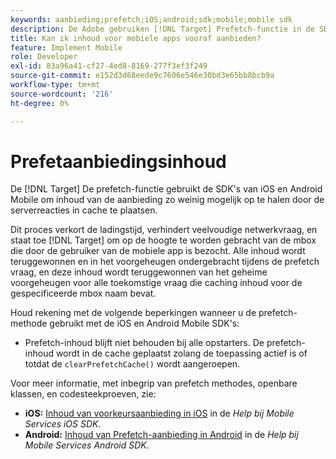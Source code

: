 ```yaml
---
keywords: aanbieding;prefetch;iOS;android;sdk;mobile;mobile sdk
description: De Adobe gebruiken [!DNL Target] Prefetch-functie in de SDK's van iOS en Android Mobile om inhoud van aanbiedingen zo weinig mogelijk op te halen door de serverreacties in cache te plaatsen.
title: Kan ik inhoud voor mobiele apps vooraf aanbieden?
feature: Implement Mobile
role: Developer
exl-id: 83a96a41-cf27-4ed8-8169-277f3ef3f249
source-git-commit: e152d3d68eede9c7606e546e30bd3e65bb8bcb9a
workflow-type: tm+mt
source-wordcount: '216'
ht-degree: 0%

---
```


# Prefetaanbiedingsinhoud

De [!DNL Target] De prefetch-functie gebruikt de SDK&#39;s van iOS en Android Mobile om inhoud van de aanbieding zo weinig mogelijk op te halen door de serverreacties in cache te plaatsen.

Dit proces verkort de ladingstijd, verhindert veelvoudige netwerkvraag, en staat toe [!DNL Target] om op de hoogte te worden gebracht van de mbox die door de gebruiker van de mobiele app is bezocht. Alle inhoud wordt teruggewonnen en in het voorgeheugen ondergebracht tijdens de prefetch vraag, en deze inhoud wordt teruggewonnen van het geheime voorgeheugen voor alle toekomstige vraag die caching inhoud voor de gespecificeerde mbox naam bevat.

Houd rekening met de volgende beperkingen wanneer u de prefetch-methode gebruikt met de iOS en Android Mobile SDK&#39;s:

* Prefetch-inhoud blijft niet behouden bij alle opstarters. De prefetch-inhoud wordt in de cache geplaatst zolang de toepassing actief is of totdat de `clearPrefetchCache()` wordt aangeroepen.

Voor meer informatie, met inbegrip van prefetch methodes, openbare klassen, en codesteekproeven, zie:

* **iOS:**  [Inhoud van voorkeursaanbieding in iOS](https://experienceleague.adobe.com/docs/mobile-services/ios/target-ios/c-mob-target-prefetch-ios.html) in de *Help bij Mobile Services iOS SDK*.
* **Android:**  [Inhoud van Prefetch-aanbieding in Android](https://experienceleague.adobe.com/docs/mobile-services/android/target-android/c-mob-target-prefetch-android.html) in de *Help bij Mobile Services Android SDK*.
